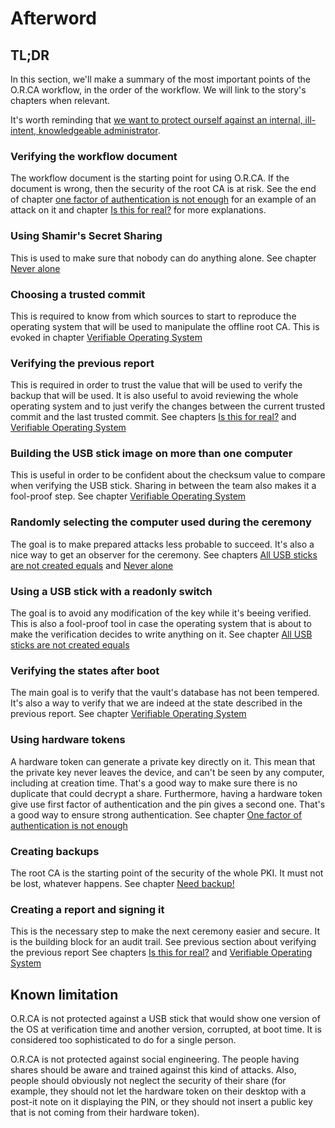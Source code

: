 # Afterword

## TL;DR

In this section, we'll make a summary of the most important points of the O.R.CA workflow, in the order of the workflow. We will link to the story's chapters when relevant.

It's worth reminding that [we want to protect ourself against an internal, ill-intent, knowledgeable administrator](./raise-the-bar.md).

### Verifying the workflow document

The workflow document is the starting point for using O.R.CA. If the document is wrong, then the security of the root CA is at risk. See the end of chapter [one factor of authentication is not enough](./mfa.md) for an example of an attack on it and chapter [Is this for real?](./story/verify-workflow.md) for more explanations.

### Using Shamir's Secret Sharing

This is used to make sure that nobody can do anything alone.
See chapter [Never alone](./never-alone.md)

### Choosing a trusted commit

This is required to know from which sources to start to reproduce the operating system that will be used to manipulate the offline root CA. This is evoked in chapter [Verifiable Operating System](./story/verifiable-os.md)

### Verifying the previous report

This is required in order to trust the value that will be used to verify the backup that will be used. It is also useful to avoid reviewing the whole operating system and to just verify the changes between the current trusted commit and the last trusted commit.
See chapters [Is this for real?](./story/verify-workflow.md) and [Verifiable Operating System](./story/verifiable-os.md)

### Building the USB stick image on more than one computer

This is useful in order to be confident about the checksum value to compare when verifying the USB stick. Sharing in between the team also makes it a fool-proof step.
See chapter [Verifiable Operating System](./story/verifiable-os.md)

### Randomly selecting the computer used during the ceremony

The goal is to make prepared attacks less probable to succeed. It's also a nice way to get an observer for the ceremony.
See chapters [All USB sticks are not created equals](./story/readonly-usb.md) and [Never alone](./story/never-alone.md)

### Using a USB stick with a readonly switch

The goal is to avoid any modification of the key while it's beeing verified. This is also a fool-proof tool in case the operating system that is about to make the verification decides to write anything on it.
See chapter [All USB sticks are not created equals](./story/readonly-usb.md)

### Verifying the states after boot

The main goal is to verify that the vault's database has not been tempered. It's also a way to verify that we are indeed at the state described in the previous report.
See chapter [Verifiable Operating System](./story/verifiable-os.md)

### Using hardware tokens

A hardware token can generate a private key directly on it. This mean that the private key never leaves the device, and can't be seen by any computer, including at creation time. That's a good way to make sure there is no duplicate that could decrypt a share.
Furthermore, having a hardware token give use first factor of authentication and the pin gives a second one. That's a good way to ensure strong authentication.
See chapter [One factor of authentication is not enough](./story/mfa.md)

### Creating backups

The root CA is the starting point of the security of the whole PKI. It must not be lost, whatever happens.
See chapter [Need backup!](./story/need-backup.md)

### Creating a report and signing it

This is the necessary step to make the next ceremony easier and secure. It is the building block for an audit trail.
See previous section about verifying the previous report
See chapters [Is this for real?](./story/verify-workflow.md) and [Verifiable Operating System](./story/verifiable-os.md)

## Known limitation

O.R.CA is not protected against a USB stick that would show one version of the OS at verification time and another version, corrupted, at boot time. It is considered too sophisticated to do for a single person.

O.R.CA is not protected against social engineering. The people having shares should be aware and trained against this kind of attacks. Also, people should obviously not neglect the security of their share (for example, they should not let the hardware token on their desktop with a post-it note on it displaying the PIN, or they should not insert a public key that is not coming from their hardware token).


